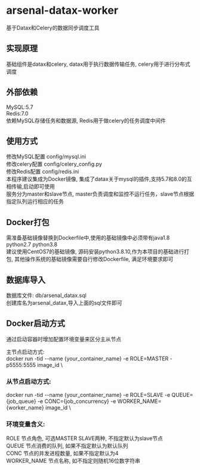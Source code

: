 # arsenal-datax-worker
基于Datax和Celery的数据同步调度工具

## 实现原理 
基础组件是datax和celery, datax用于执行数据传输任务, celery用于进行分布式调度

## 外部依赖
MySQL:5.7 \
Redis:7.0 \
依赖MySQL存储任务和数据源, Redis用于做celery的任务调度中间件

## 使用方式
修改MySQL配置 config/mysql.ini \
修改celery配置 config/celery_config.py \
修改Redis配置 config/redis.ini \
本程序建议集成为Docker镜像, 集成了datax关于mysql的插件,支持5.7和8.0的互相传输,启动即可使用 \
服务分为master和slave节点, master负责调度和监控不运行任务，slave节点根据指定队列运行相应的任务

## Docker打包
需准备基础镜像替换到Dockerfile中,使用的基础镜像中必须带有java1.8 python2.7 python3.8 \
建议使用CentOS7的基础镜像, 源码安装python3.8.10,作为本项目的基础进行打包, 其他操作系统的基础镜像需要自行修改Dockerfile, 满足环境要求即可

## 数据库导入
数据库文件: db/arsenal_datax.sql \
创建库名为arsenal_datax,导入上面的sql文件即可

## Docker启动方式
通过启动容器时增加配置环境变量来区分主从节点

主节点启动方式: \
docker run -tid --name {your_container_name} -e ROLE=MASTER -p5555:5555 image_id \

### 从节点启动方式: 
docker run -tid --name {your_container_name} -e ROLE=SLAVE -e QUEUE={job_queue} -e CONC={job_concurrency} -e WORKER_NAME={worker_name} image_id \

### 环境变量含义: 
ROLE 节点角色, 可选MASTER SLAVE两种, 不指定默认为slave节点 \
QUEUE 节点消费的队列, 如果不指定默认为默认队列 \
CONC 节点的并发进程数量, 如果不指定默认为4 \
WORKER_NAME 节点名称, 如不指定则随机16位数字符串
